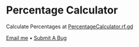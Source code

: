 # Percentage Calculator
Calculate Percentages at [PercentageCalculator.rf.gd](http://percentagecalculator.rf.gd)

[Email me](mailto:jacksonmooring@gmail.com) • [Submit A Bug](https://github.com/Jackson-mooring/Percentage-Calculator/issues/new)
